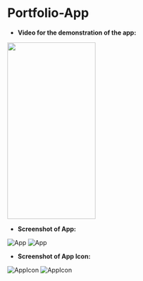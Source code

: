 # Portfolio-App

* **Video for the demonstration of the app:**

<img src="./Demo/demo_video.gif." width="200" height="400" />

* **Screenshot of App:**

![App](Demo/app_1.png)
![App](Demo/app_2.png)

* **Screenshot of App Icon:**

![AppIcon](Demo/appicon_1.png)
![AppIcon](Demo/appicon_2.png)
